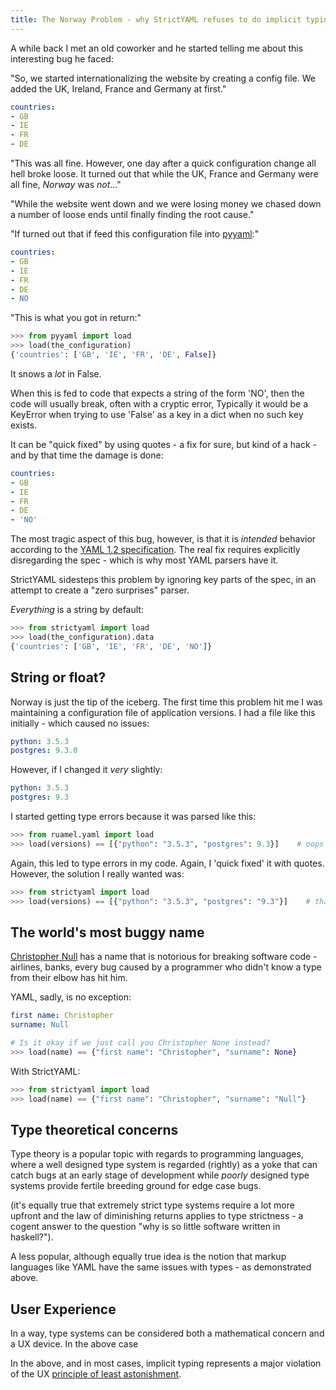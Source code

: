 ```yaml
---
title: The Norway Problem - why StrictYAML refuses to do implicit typing and so should you
---
```


A while back I met an old coworker and he started telling me about this
interesting bug he faced:

"So, we started internationalizing the website by creating a config
file. We added the UK, Ireland, France and Germany at first."

```yaml
countries:
- GB
- IE
- FR
- DE
```

"This was all fine. However, one day after a quick configuration change
all hell broke loose. It turned out that while the UK, France and
Germany were all fine, *Norway* was *not*..."

"While the website went down and we were losing money we chased down
a number of loose ends until finally finding the root cause."

"If turned out that if feed this configuration file into
[pyyaml](http://pyyaml.org):"

```yaml
countries:
- GB
- IE
- FR
- DE
- NO
```

"This is what you got in return:"

```python
>>> from pyyaml import load
>>> load(the_configuration)
{'countries': ['GB', 'IE', 'FR', 'DE', False]}
```

It snows a *lot* in False.

When this is fed to code that expects a string of the form 'NO',
then the code will usually break, often with a cryptic error,
Typically it would be a KeyError when trying to use 'False'
as a key in a dict when no such key exists.

It can be "quick fixed" by using quotes - a fix for sure, but
kind of a hack - and by that time the damage is done:

```yaml
countries:
- GB
- IE
- FR
- DE
- 'NO'
```

The most tragic aspect of this bug, however, is that it is
*intended* behavior according to the [YAML 1.2 specification](https://github.com/yaml/yaml-spec/tree/spec-1.2).
The real fix requires explicitly disregarding the spec - which
is why most YAML parsers have it.

StrictYAML sidesteps this problem by ignoring key parts of the
spec, in an attempt to create a "zero surprises" parser.

*Everything* is a string by default:

```python
>>> from strictyaml import load
>>> load(the_configuration).data
{'countries': ['GB', 'IE', 'FR', 'DE', 'NO']}
```


## String or float?

Norway is just the tip of the iceberg. The first time this problem hit me
I was maintaining a configuration file of application versions. I had
a file like this initially - which caused no issues:

```yaml
python: 3.5.3
postgres: 9.3.0
```

However, if I changed it *very* slightly:

```yaml
python: 3.5.3
postgres: 9.3
```

I started getting type errors because it was parsed like this:

```python
>>> from ruamel.yaml import load
>>> load(versions) == [{"python": "3.5.3", "postgres": 9.3}]    # oops those *both* should have been strings
```

Again, this led to type errors in my code. Again, I 'quick fixed' it with quotes.
However, the solution I really wanted was:

```python
>>> from strictyaml import load
>>> load(versions) == [{"python": "3.5.3", "postgres": "9.3"}]    # that's better
```

## The world's most buggy name

[Christopher Null](http://www.wired.com/2015/11/null) has a name that is
notorious for breaking software code - airlines, banks, every bug caused
by a programmer who didn't know a type from their elbow has hit him.

YAML, sadly, is no exception:

```yaml
first name: Christopher
surname: Null
```

```python
# Is it okay if we just call you Christopher None instead?
>>> load(name) == {"first name": "Christopher", "surname": None}
```

With StrictYAML:

```python
>>> from strictyaml import load
>>> load(name) == {"first name": "Christopher", "surname": "Null"}
```

## Type theoretical concerns

Type theory is a popular topic with regards to programming languages,
where a well designed type system is regarded (rightly) as a yoke that
can catch bugs at an early stage of development while *poorly*
designed type systems provide fertile breeding ground for edge case
bugs.

(it's equally true that extremely strict type systems require a lot
more upfront and the law of diminishing returns applies to type
strictness - a cogent answer to the question "why is so little
software written in haskell?").

A less popular, although equally true idea is the notion that markup
languages like YAML have the same issues with types - as demonstrated
above.

## User Experience

In a way, type systems can be considered both a mathematical concern
and a UX device. In the above case 

In the above, and in most cases, implicit typing represents a major violation
of the UX [principle of least astonishment](https://en.wikipedia.org/wiki/Principle_of_least_astonishment).
